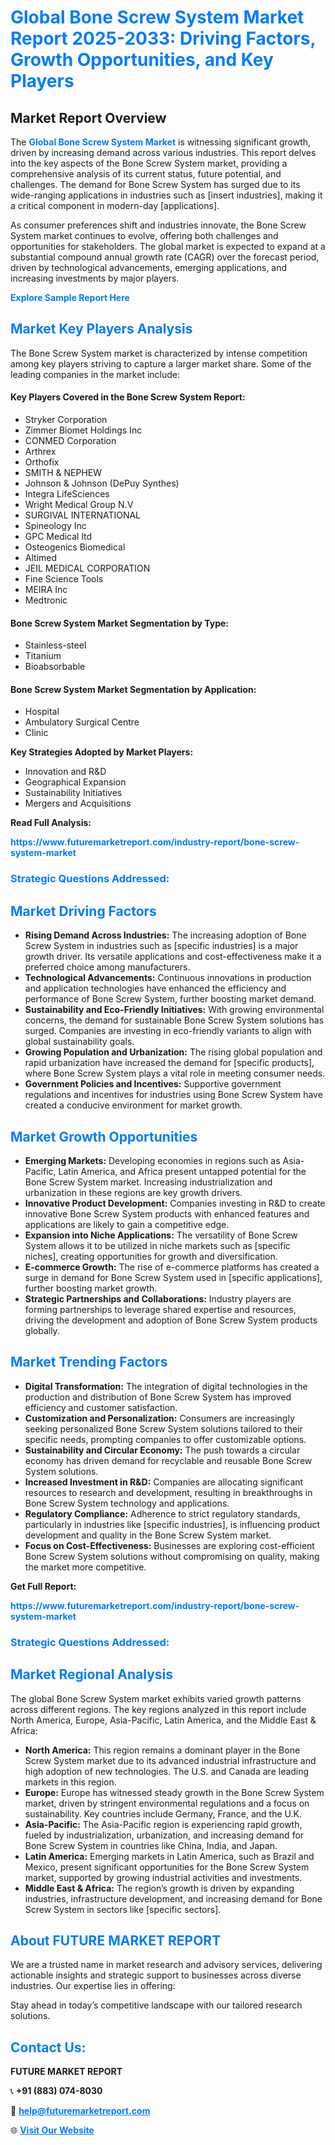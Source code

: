 <h1 style="color: #007BFF;">Global Bone Screw System Market Report 2025-2033: Driving Factors, Growth Opportunities, and Key Players</h1>

<section id="overview">
<h2>Market Report Overview</h2>
<p>The <a href="https://www.futuremarketreport.com/industry-report/bone-screw-system-market" style="color: #007BFF; text-decoration: none;"><strong>Global Bone Screw System Market</strong></a> is witnessing significant growth, driven by increasing demand across various industries. This report delves into the key aspects of the Bone Screw System market, providing a comprehensive analysis of its current status, future potential, and challenges. The demand for Bone Screw System has surged due to its wide-ranging applications in industries such as [insert industries], making it a critical component in modern-day [applications].</p>
<p>As consumer preferences shift and industries innovate, the Bone Screw System market continues to evolve, offering both challenges and opportunities for stakeholders. The global market is expected to expand at a substantial compound annual growth rate (CAGR) over the forecast period, driven by technological advancements, emerging applications, and increasing investments by major players.</p>
</section>

<section id="overview">
<p><a href="https://www.futuremarketreport.com/request-sample/reportId=47001" style="color: #007BFF; text-decoration: none;"><strong>Explore Sample Report Here</strong></a></p>
</section>

<section id="key-players">
<h2 style="color: #007BFF;">Market Key Players Analysis</h2>
<p>The Bone Screw System market is characterized by intense competition among key players striving to capture a larger market share. Some of the leading companies in the market include:</p>
<h4>Key Players Covered in the Bone Screw System Report:</h4>
<ul><li>Stryker Corporation</li><li>Zimmer Biomet Holdings Inc</li><li>CONMED Corporation</li><li>Arthrex</li><li>Orthofix</li><li>SMITH &amp; NEPHEW</li><li>Johnson &amp; Johnson (DePuy Synthes)</li><li>Integra LifeSciences</li><li>Wright Medical Group N.V</li><li>SURGIVAL INTERNATIONAL</li><li>Spineology Inc</li><li>GPC Medical ltd</li><li>Osteogenics Biomedical</li><li>Altimed</li><li>JEIL MEDICAL CORPORATION</li><li>Fine Science Tools</li><li>MEIRA Inc</li><li>Medtronic</li></ul>
<h4>Bone Screw System Market Segmentation by Type:</h4>
<ul><li>Stainless-steel</li><li>Titanium</li><li>Bioabsorbable</li></ul>

<h4>Bone Screw System Market Segmentation by Application:</h4>
<ul><li>Hospital</li><li>Ambulatory Surgical Centre</li><li>Clinic</li></ul>
<p><strong>Key Strategies Adopted by Market Players:</strong></p>
<ul>
<li>Innovation and R&D</li>
<li>Geographical Expansion</li>
<li>Sustainability Initiatives</li>
<li>Mergers and Acquisitions</li>
</ul>
</section>

<section>
<p><strong>Read Full Analysis: </strong></p><a href="https://www.futuremarketreport.com/industry-report/bone-screw-system-market" style="color: #007BFF; text-decoration: none;"><strong>https://www.futuremarketreport.com/industry-report/bone-screw-system-market</strong></a>
<h3 style="color: #007BFF;">Strategic Questions Addressed:</h3>
</section>

<section id="driving-factors">
<h2 style="color: #007BFF;">Market Driving Factors</h2>
<ul>
<li><strong>Rising Demand Across Industries:</strong> The increasing adoption of Bone Screw System in industries such as [specific industries] is a major growth driver. Its versatile applications and cost-effectiveness make it a preferred choice among manufacturers.</li>
<li><strong>Technological Advancements:</strong> Continuous innovations in production and application technologies have enhanced the efficiency and performance of Bone Screw System, further boosting market demand.</li>
<li><strong>Sustainability and Eco-Friendly Initiatives:</strong> With growing environmental concerns, the demand for sustainable Bone Screw System solutions has surged. Companies are investing in eco-friendly variants to align with global sustainability goals.</li>
<li><strong>Growing Population and Urbanization:</strong> The rising global population and rapid urbanization have increased the demand for [specific products], where Bone Screw System plays a vital role in meeting consumer needs.</li>
<li><strong>Government Policies and Incentives:</strong> Supportive government regulations and incentives for industries using Bone Screw System have created a conducive environment for market growth.</li>
</ul>
</section>

<section id="growth-opportunities">
<h2 style="color: #007BFF;">Market Growth Opportunities</h2>
<ul>
<li><strong>Emerging Markets:</strong> Developing economies in regions such as Asia-Pacific, Latin America, and Africa present untapped potential for the Bone Screw System market. Increasing industrialization and urbanization in these regions are key growth drivers.</li>
<li><strong>Innovative Product Development:</strong> Companies investing in R&D to create innovative Bone Screw System products with enhanced features and applications are likely to gain a competitive edge.</li>
<li><strong>Expansion into Niche Applications:</strong> The versatility of Bone Screw System allows it to be utilized in niche markets such as [specific niches], creating opportunities for growth and diversification.</li>
<li><strong>E-commerce Growth:</strong> The rise of e-commerce platforms has created a surge in demand for Bone Screw System used in [specific applications], further boosting market growth.</li>
<li><strong>Strategic Partnerships and Collaborations:</strong> Industry players are forming partnerships to leverage shared expertise and resources, driving the development and adoption of Bone Screw System products globally.</li>
</ul>
</section>

<section id="trending-factors">
<h2 style="color: #007BFF;">Market Trending Factors</h2>
<ul>
<li><strong>Digital Transformation:</strong> The integration of digital technologies in the production and distribution of Bone Screw System has improved efficiency and customer satisfaction.</li>
<li><strong>Customization and Personalization:</strong> Consumers are increasingly seeking personalized Bone Screw System solutions tailored to their specific needs, prompting companies to offer customizable options.</li>
<li><strong>Sustainability and Circular Economy:</strong> The push towards a circular economy has driven demand for recyclable and reusable Bone Screw System solutions.</li>
<li><strong>Increased Investment in R&D:</strong> Companies are allocating significant resources to research and development, resulting in breakthroughs in Bone Screw System technology and applications.</li>
<li><strong>Regulatory Compliance:</strong> Adherence to strict regulatory standards, particularly in industries like [specific industries], is influencing product development and quality in the Bone Screw System market.</li>
<li><strong>Focus on Cost-Effectiveness:</strong> Businesses are exploring cost-efficient Bone Screw System solutions without compromising on quality, making the market more competitive.</li>
</ul>
</section>

<section>
<p><strong>Get Full Report: </strong></p><a href="https://www.futuremarketreport.com/industry-report/bone-screw-system-market" style="color: #007BFF; text-decoration: none;"><strong>https://www.futuremarketreport.com/industry-report/bone-screw-system-market</strong></a>
<h3 style="color: #007BFF;">Strategic Questions Addressed:</h3>
</section>


<section id="regional-analysis">
<h2 style="color: #007BFF;">Market Regional Analysis</h2>
<p>The global Bone Screw System market exhibits varied growth patterns across different regions. The key regions analyzed in this report include North America, Europe, Asia-Pacific, Latin America, and the Middle East & Africa:</p>
<ul>
<li><strong>North America:</strong> This region remains a dominant player in the Bone Screw System market due to its advanced industrial infrastructure and high adoption of new technologies. The U.S. and Canada are leading markets in this region.</li>
<li><strong>Europe:</strong> Europe has witnessed steady growth in the Bone Screw System market, driven by stringent environmental regulations and a focus on sustainability. Key countries include Germany, France, and the U.K.</li>
<li><strong>Asia-Pacific:</strong> The Asia-Pacific region is experiencing rapid growth, fueled by industrialization, urbanization, and increasing demand for Bone Screw System in countries like China, India, and Japan.</li>
<li><strong>Latin America:</strong> Emerging markets in Latin America, such as Brazil and Mexico, present significant opportunities for the Bone Screw System market, supported by growing industrial activities and investments.</li>
<li><strong>Middle East & Africa:</strong> The region’s growth is driven by expanding industries, infrastructure development, and increasing demand for Bone Screw System in sectors like [specific sectors].</li>
</ul>
</section>

<footer>
<h2 style="color: #007BFF;">About FUTURE MARKET REPORT</h2>
<p>We are a trusted name in market research and advisory services, delivering actionable insights and strategic support to businesses across diverse industries. Our expertise lies in offering:</p>

<p>Stay ahead in today’s competitive landscape with our tailored research solutions.</p>

<h2 style="color: #007BFF;">Contact Us:</h2>
<p><strong>FUTURE MARKET REPORT</strong></p>
<p>📞 <strong>+91 (883) 074-8030</strong></p>
<p>📧 <strong><a href="mailto:help@futuremarketreport.com" style="color: #007BFF;">help@futuremarketreport.com</a></strong></p>
<p>🌐 <strong><a href="https://www.futuremarketreport.com/" style="color: #007BFF;">Visit Our Website</a></strong></p>
</footer>